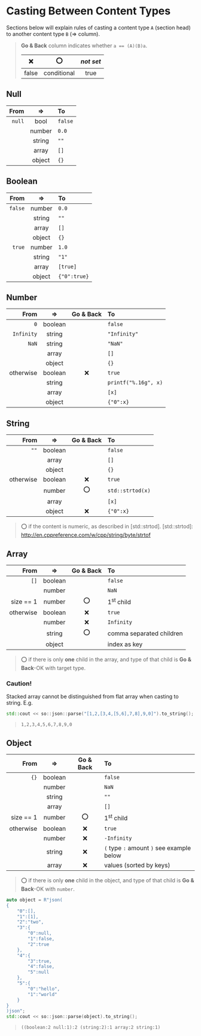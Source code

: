 Casting Between Content Types
=============================

Sections below will explain rules of casting a content type `A` (section head)
to another content type `B` (&rArr; column).

> **Go & Back**
> column indicates whether `a == (A)(B)a`.
>
> |  :x:  |     :o:     | *not set* |
> |:-----:|:-----------:|:---------:|
> | false | conditional |   true    |


Null
----

 From       | &rArr;  | To
-----------:|:-------:|:-----------
 `null`     | bool    | `false`
            | number  | `0.0`
            | string  | `""`
            | array   | `[]`
            | object  | `{}`


Boolean
-------

 From       | &rArr;  | To
-----------:|:-------:|:-----------
 `false`    | number  | `0.0`
            | string  | `""`
            | array   | `[]`
            | object  | `{}`
 `true`     | number  | `1.0`
            | string  | `"1"`
            | array   | `[true]`
            | object  | `{"0":true}`


Number
------

 From       | &rArr;  | Go & Back | To
-----------:|:-------:|:---------:|:-----------
 `0`        | boolean |           | `false`
 `Infinity` | string  |           | `"Infinity"`
 `NaN`      | string  |           | `"NaN"`
            | array   |           | `[]`
            | object  |           | `{}`
 otherwise  | boolean | :x:       | `true`
            | string  |           | `printf("%.16g", x)`
            | array   |           | `[x]`
            | object  |           | `{"0":x}`


String
------

 From       | &rArr;  | Go & Back | To
-----------:|:-------:|:---------:|:-----------
 `""`       | boolean |           | `false`
            | array   |           | `[]`
            | object  |           | `{}`
 otherwise  | boolean | :x:       | `true`
            | number  | :o:       | `std::strtod(x)`
            | array   |           | `[x]`
            | object  | :x:       | `{"0":x}`

> :o: if the content is numeric, as described in [std::strtod].
[std::strtod]: http://en.cppreference.com/w/cpp/string/byte/strtof


Array
-----

 From       | &rArr;  | Go & Back | To
-----------:|:-------:|:---------:|:-----------
 `[]`       | boolean |           | `false`
            | number  |           | `NaN`
 size == 1  | number  | :o:       | 1<sup>st</sup> child
 otherwise  | boolean | :x:       | `true`
            | number  | :x:       | `Infinity`
            | string  | :o:       | comma separated children
            | object  |           | index as key

> :o: if there is only **one** child in the array,
> and type of that child is **Go & Back**-OK with target type.

### Caution!
Stacked array cannot be distinguished from flat array when casting to string.
E.g.
```cpp
std::cout << so::json::parse("[1,2,[3,4,[5,6],7,8],9,0]").to_string();
```
> ```
> 1,2,3,4,5,6,7,8,9,0
> ```


Object
------

 From       | &rArr;  | Go & Back | To
-----------:|:-------:|:---------:|:-----------
 `{}`       | boolean |           | `false`
            | number  |           | `NaN`
            | string  |           | `""`
            | array   |           | `[]`
 size == 1  | number  | :o:       | 1<sup>st</sup> child
 otherwise  | boolean | :x:       | `true`
            | number  | :x:       | `-Infinity`
            | string  | :x:       | `(` type `:` amount `)` see example below
            | array   | :x:       | values (sorted by keys)

> :o: if there is only **one** child in the object,
> and type of that child is **Go & Back**-OK with `number`.

```cpp
auto object = R"json(
{
    "0":[],
    "1":[1],
    "2":"two",
    "3":{
        "0":null,
        "1":false,
        "2":true
    },
    "4":{
        "3":true,
        "4":false,
        "5":null
    },
    "5":{
        "0":"hello",
        "1":"world"
    }
}
)json";
std::cout << so::json::parse(object).to_string();
```
> ```
> ((boolean:2 null:1):2 (string:2):1 array:2 string:1)
> ```